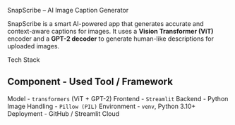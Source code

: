 SnapScribe – AI Image Caption Generator

SnapScribe is a smart AI-powered app that generates accurate and context-aware captions for images. It uses a **Vision Transformer (ViT)** encoder and a **GPT-2 decoder** to generate human-like descriptions for uploaded images.

Tech Stack

 Component       - Used Tool / Framework 
-----------------------------------------
 Model           - `transformers` (ViT + GPT-2) 
 Frontend        - `Streamlit` 
 Backend         - Python 
 Image Handling  - `Pillow (PIL)` 
 Environment     - `venv`, Python 3.10+ 
 Deployment      - GitHub / Streamlit Cloud 

